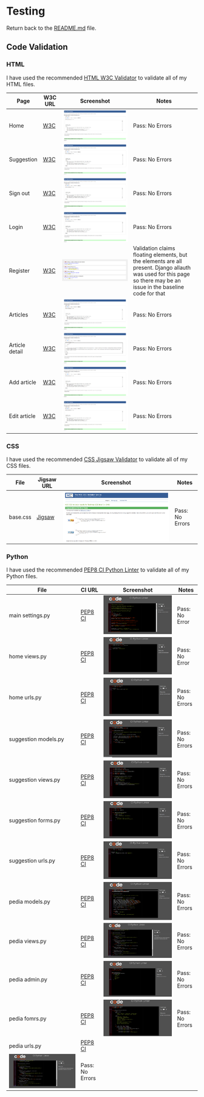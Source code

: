 # Testing

Return back to the [README.md](README.md) file.

## Code Validation

### HTML

I have used the recommended [HTML W3C Validator](https://validator.w3.org) to validate all of my HTML files.

| Page | W3C URL | Screenshot | Notes |
| --- | --- | --- | --- |
| Home | [W3C](https://validator.w3.org/nu/?doc=https%3A%2F%2FCharlB96.github.io%2FCapstoneProject-Obscuripedia%2Findex.html) | ![home page validation](documentation/images/valhome.png) | Pass: No Errors |
| Suggestion | [W3C](https://validator.w3.org/nu/?doc=https%3A%2F%2FCharlB96.github.io%2FCapstoneProject-Obscuripedia%2Fsuggestion.html) | ![Suggestion validation](documentation/images/valsug.png) | Pass: No Errors |
| Sign out | [W3C](https://validator.w3.org/nu/?doc=https%3A%2F%2FCharlB96.github.io%2FCapstoneProject-Obscuripedia%2Flogout.html) | ![Sign out validation](documentation/images/valout.png) | Pass: No Errors |
| Login | [W3C](https://validator.w3.org/nu/?doc=https%3A%2F%2FCharlB96.github.io%2FCapstoneProject-Obscuripedia%2Flogin.html) | ![login validation](documentation/images/vallog.png) | Pass: No Errors |
| Register | [W3C](https://validator.w3.org/nu/?doc=https%3A%2F%2FCharlB96.github.io%2FCapstoneProject-Obscuripedia%2Fsignup.html) | ![Register validation](documentation/images/valreg.png) | Validation claims floating elements, but the elements are all present. Django allauth was used for this page so there may be an issue in the baseline code for that |
| Articles | [W3C](https://validator.w3.org/nu/?doc=https%3A%2F%2FCharlB96.github.io%2FCapstoneProject-Obscuripedia%2Fpedia.html) | ![Articles validation](documentation/images/valart.png) | Pass: No Errors |
| Article detail | [W3C](https://validator.w3.org/nu/?doc=https%3A%2F%2FCharlB96.github.io%2FCapstoneProject-Obscuripedia%2Fpedia/20.html) | ![Article detail validation](documentation/images/valartd.png) | Pass: No Errors |
| Add article | [W3C](https://validator.w3.org/nu/?doc=https%3A%2F%2FCharlB96.github.io%2FCapstoneProject-Obscuripedia%2Fpedia/add.html) | ![Add article validation](documentation/images/valadd.png) | Pass: No Errors |
| Edit article | [W3C](https://validator.w3.org/nu/?doc=https%3A%2F%2FCharlB96.github.io%2FCapstoneProject-Obscuripedia%2Fpedia/edit_article/20.html) | ![Edit article validation](documentation/images/valedit.png) | Pass: No Errors |


### CSS

I have used the recommended [CSS Jigsaw Validator](https://jigsaw.w3.org/css-validator) to validate all of my CSS files.


| File | Jigsaw URL | Screenshot | Notes |
| --- | --- | --- | --- |
| base.css | [Jigsaw](https://jigsaw.w3.org/css-validator/validator?uri=https%3A%2F%2FCharlB96.github.io%2FCapstoneProject-Obscuripedia) | ![css validation](documentation/images/valcss.png) | Pass: No Errors |


### Python

I have used the recommended [PEP8 CI Python Linter](https://pep8ci.herokuapp.com) to validate all of my Python files.

| File | CI URL | Screenshot | Notes |
| --- | --- | --- | --- |
| main settings.py | [PEP8 CI](https://pep8ci.herokuapp.com/https://raw.githubusercontent.com/CharlB96/capstoneproject-obscuripedia/main/settings.py) | ![Settings.py validation text](documentation/images/valsett.png) | Pass: No Error |
| home views.py | [PEP8 CI](https://pep8ci.herokuapp.com/https://raw.githubusercontent.com/CharlB96/capstoneproject-obscuripedia/home/views.py) | ![Home views validation](documentation/images/valhv.png) | Pass: No Error |
| home urls.py | [PEP8 CI](https://pep8ci.herokuapp.com/https://raw.githubusercontent.com/CharlB96/capstoneproject-obscuripedia/home/urls.py) | ![home urls validation](documentation/images/valhu.png) | Pass: No Errors |
| suggestion models.py | [PEP8 CI](https://pep8ci.herokuapp.com/https://raw.githubusercontent.com/CharlB96/capstoneproject-obscuripedia/suggestion/models.py) | ![Suggestion model validation](documentation/images/valsuggm.png) | Pass: No Errors |
| suggestion views.py | [PEP8 CI](https://pep8ci.herokuapp.com/https://raw.githubusercontent.com/CharlB96/capstoneproject-obscuripedia/suggestion/views.py) | ![Suggestion view validation](documentation/images/valsuggv.png) | Pass: No Errors |
| suggestion forms.py | [PEP8 CI](https://pep8ci.herokuapp.com/https://raw.githubusercontent.com/CharlB96/capstoneproject-obscuripedia/suggestion/forms.py) | ![Suggestion forms validation](documentation/images/valsuggf.png) | Pass: No Errors |
| suggestion urls.py | [PEP8 CI](https://pep8ci.herokuapp.com/https://raw.githubusercontent.com/CharlB96/capstoneproject-obscuripedia/suggestion/urls.py) |![Suggestion urls validation](documentation/images/valsuggu.png) | Pass: No Errors |
| pedia models.py | [PEP8 CI](https://pep8ci.herokuapp.com/https://raw.githubusercontent.com/CharlB96/capstoneproject-obscuripedia/pedia/models.py) | ![pedia models validation](documentation/images/valpedm.png) | Pass: No Errors |
| pedia views.py | [PEP8 CI](https://pep8ci.herokuapp.com/https://raw.githubusercontent.com/CharlB96/capstoneproject-obscuripedia/pedia/views.py) | ![pedia views validation](documentation/images/valpedv.png) | Pass: No Errors |
| pedia admin.py | [PEP8 CI](https://pep8ci.herokuapp.com/https://raw.githubusercontent.com/CharlB96/capstoneproject-obscuripedia/pedia/admin.py) | ![pedia admin validation](documentation/images/valpeda.png) | Pass: No Errors |
| pedia fomrs.py | [PEP8 CI](https://pep8ci.herokuapp.com/https://raw.githubusercontent.com/CharlB96/capstoneproject-obscuripedia/pedia/forms.py) | ![pedia forms validation](documentation/images/valpedf.png) | Pass: No Errors |
| pedia urls.py | [PEP8 CI](https://pep8ci.herokuapp.com/https://raw.githubusercontent.com/CharlB96/capstoneproject-obscuripedia/pedia/urls.py) | 
![pedia urls validation](documentation/images/valpedv.png) | Pass: No Errors |
